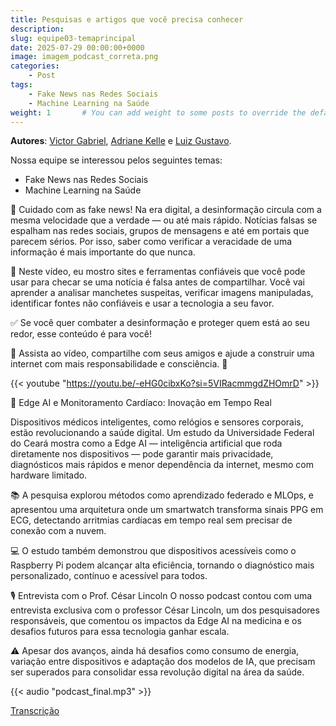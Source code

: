 ```yaml
---
title: Pesquisas e artigos que você precisa conhecer
description: 
slug: equipe03-temaprincipal
date: 2025-07-29 00:00:00+0000
image: imagem_podcast_correta.png
categories:
    - Post
tags:
    - Fake News nas Redes Sociais
    - Machine Learning na Saúde
weight: 1       # You can add weight to some posts to override the default sorting (date descending)
---
```


**Autores**: [Victor Gabriel](victor21@alu.ufc.br), [Adriane Kelle](adriane.kll@alu.ufc.br) e [Luiz Gustavo](luizgus@alu.ufc.br). 

Nossa equipe se interessou pelos seguintes temas:

 - Fake News nas Redes Sociais
 - Machine Learning na Saúde
  
🛑 Cuidado com as fake news!
Na era digital, a desinformação circula com a mesma velocidade que a verdade — ou até mais rápido. Notícias falsas se espalham nas redes sociais, grupos de mensagens e até em portais que parecem sérios. Por isso, saber como verificar a veracidade de uma informação é mais importante do que nunca.

📲 Neste vídeo, eu mostro sites e ferramentas confiáveis que você pode usar para checar se uma notícia é falsa antes de compartilhar. Você vai aprender a analisar manchetes suspeitas, verificar imagens manipuladas, identificar fontes não confiáveis e usar a tecnologia a seu favor.

✅ Se você quer combater a desinformação e proteger quem está ao seu redor, esse conteúdo é para você!

🔗 Assista ao vídeo, compartilhe com seus amigos e ajude a construir uma internet com mais responsabilidade e consciência. 💬

{{< youtube "https://youtu.be/-eHG0cibxKo?si=5VIRacmmgdZHOmrD" >}}

🔬 Edge AI e Monitoramento Cardíaco: Inovação em Tempo Real

Dispositivos médicos inteligentes, como relógios e sensores corporais, estão revolucionando a saúde digital. Um estudo da Universidade Federal do Ceará mostra como a Edge AI — inteligência artificial que roda diretamente nos dispositivos — pode garantir mais privacidade, diagnósticos mais rápidos e menor dependência da internet, mesmo com hardware limitado.

📚 A pesquisa explorou métodos como aprendizado federado e MLOps, e apresentou uma arquitetura onde um smartwatch transforma sinais PPG em ECG, detectando arritmias cardíacas em tempo real sem precisar de conexão com a nuvem.

💻 O estudo também demonstrou que dispositivos acessíveis como o Raspberry Pi podem alcançar alta eficiência, tornando o diagnóstico mais personalizado, contínuo e acessível para todos.

🎙️ Entrevista com o Prof. César Lincoln
O nosso podcast contou com uma entrevista exclusiva com o professor César Lincoln, um dos pesquisadores responsáveis, que comentou os impactos da Edge AI na medicina e os desafios futuros para essa tecnologia ganhar escala.

⚠️ Apesar dos avanços, ainda há desafios como consumo de energia, variação entre dispositivos e adaptação dos modelos de IA, que precisam ser superados para consolidar essa revolução digital na área da saúde.

{{< audio "podcast_final.mp3" >}}

[Transcrição](transcript.txt)


